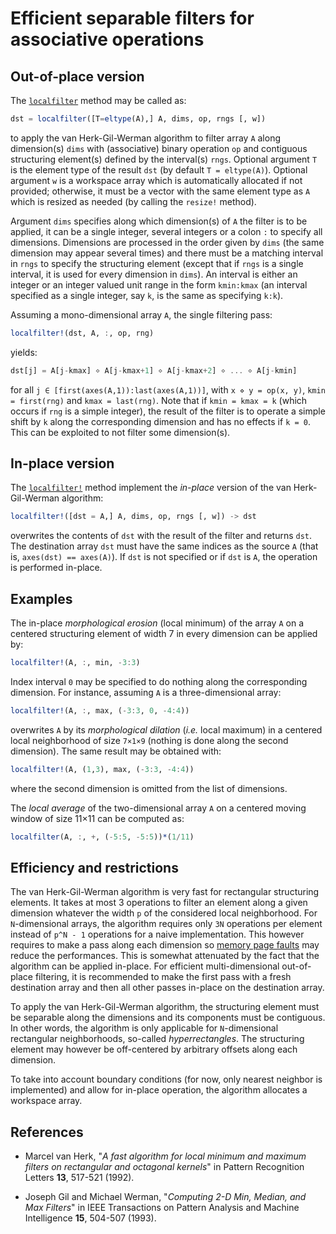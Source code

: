 # Efficient separable filters for associative operations

## Out-of-place version

The [`localfilter`](@ref) method may be called as:

```julia
dst = localfilter([T=eltype(A),] A, dims, op, rngs [, w])
```

to apply the van Herk-Gil-Werman algorithm to filter array `A` along
dimension(s) `dims` with (associative) binary operation `op` and contiguous
structuring element(s) defined by the interval(s) `rngs`.  Optional argument
`T` is the element type of the result `dst` (by default `T = eltype(A)`).
Optional argument `w` is a workspace array which is automatically allocated if
not provided; otherwise, it must be a vector with the same element type as `A`
which is resized as needed (by calling the `resize!` method).

Argument `dims` specifies along which dimension(s) of `A` the filter is to be
applied, it can be a single integer, several integers or a colon `:` to specify
all dimensions.  Dimensions are processed in the order given by `dims` (the
same dimension may appear several times) and there must be a matching interval
in `rngs` to specify the structuring element (except that if `rngs` is a single
interval, it is used for every dimension in `dims`).  An interval is either an
integer or an integer valued unit range in the form `kmin:kmax` (an interval
specified as a single integer, say `k`, is the same as specifying `k:k`).

Assuming a mono-dimensional array `A`, the single filtering pass:

```julia
localfilter!(dst, A, :, op, rng)
```

yields:

```julia
dst[j] = A[j-kmax] ⋄ A[j-kmax+1] ⋄ A[j-kmax+2] ⋄ ... ⋄ A[j-kmin]
```

for all `j ∈ [first(axes(A,1)):last(axes(A,1))]`, with `x ⋄ y = op(x, y)`,
`kmin = first(rng)` and `kmax = last(rng)`.  Note that if `kmin = kmax = k`
(which occurs if `rng` is a simple integer), the result of the filter is to
operate a simple shift by `k` along the corresponding dimension and has no
effects if `k = 0`.  This can be exploited to not filter some dimension(s).


## In-place version

The [`localfilter!`](@ref) method implement the *in-place* version of the van
Herk-Gil-Werman algorithm:

```julia
localfilter!([dst = A,] A, dims, op, rngs [, w]) -> dst
```

overwrites the contents of `dst` with the result of the filter and returns
`dst`.  The destination array `dst` must have the same indices as the source
`A` (that is, `axes(dst) == axes(A)`).  If `dst` is not specified or if `dst`
is `A`, the operation is performed in-place.


## Examples

The in-place *morphological erosion* (local minimum) of the array `A` on a
centered structuring element of width 7 in every dimension can be applied by:

```julia
localfilter!(A, :, min, -3:3)
```

Index interval `0` may be specified to do nothing along the corresponding
dimension.  For instance, assuming `A` is a three-dimensional array:

```julia
localfilter!(A, :, max, (-3:3, 0, -4:4))
```

overwrites `A` by its *morphological dilation* (*i.e.* local maximum) in a
centered local neighborhood of size `7×1×9` (nothing is done along the second
dimension).  The same result may be obtained with:

```julia
localfilter!(A, (1,3), max, (-3:3, -4:4))
```

where the second dimension is omitted from the list of dimensions.

The *local average* of the two-dimensional array `A` on a centered moving
window of size 11×11 can be computed as:

```julia
localfilter(A, :, +, (-5:5, -5:5))*(1/11)
```

## Efficiency and restrictions

The van Herk-Gil-Werman algorithm is very fast for rectangular structuring
elements.  It takes at most 3 operations to filter an element along a given
dimension whatever the width `p` of the considered local neighborhood.  For
`N`-dimensional arrays, the algorithm requires only `3N` operations per element
instead of `p^N - 1` operations for a naive implementation.  This however
requires to make a pass along each dimension so [memory page
faults](https://en.wikipedia.org/wiki/Page_fault) may reduce the performances.
This is somewhat attenuated by the fact that the algorithm can be applied
in-place.  For efficient multi-dimensional out-of-place filtering, it is
recommended to make the first pass with a fresh destination array and then all
other passes in-place on the destination array.

To apply the van Herk-Gil-Werman algorithm, the structuring element must be
separable along the dimensions and its components must be contiguous.  In other
words, the algorithm is only applicable for `N`-dimensional rectangular
neighborhoods, so-called *hyperrectangles*.  The structuring element may
however be off-centered by arbitrary offsets along each dimension.

To take into account boundary conditions (for now, only nearest neighbor is
implemented) and allow for in-place operation, the algorithm allocates a
workspace array.


## References

* Marcel van Herk, "*A fast algorithm for local minimum and maximum filters on
  rectangular and octagonal kernels*" in Pattern Recognition Letters **13**,
  517-521 (1992).

* Joseph Gil and Michael Werman, "*Computing 2-D Min, Median, and Max Filters*"
  in IEEE Transactions on Pattern Analysis and Machine Intelligence **15**,
  504-507 (1993).
